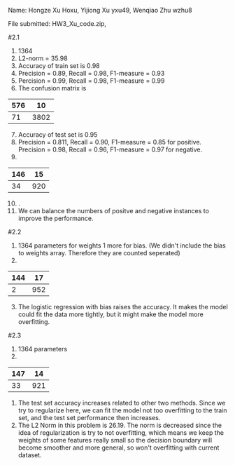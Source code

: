 Name: Hongze Xu Hoxu, Yijiong Xu yxu49, Wenqiao Zhu wzhu8

File submitted: HW3_Xu_code.zip,

#2.1

1. 1364 
2. L2-norm = 35.98
3. Accuracy of train set is 0.98
4. Precision = 0.89, Recall = 0.98, F1-measure = 0.93
5. Percision = 0.99, Recall = 0.98, F1-measure = 0.99
6. The confusion matrix is

| 576| 10   |  
| -- | --- | 
| 71 | 3802|


7. Accuracy of test set is 0.95
8. Precision = 0.811, Recall = 0.90, F1-measure = 0.85 for positive. Precision = 0.98, Recall = 0.96, F1-measure = 0.97 for negative.
9.  
| 146| 15  |  
| -- | --- | 
| 34 | 920 |
10. .
11. We can balance the numbers of positve and negative instances to improve the performance.

#2.2

1. 1364 parameters for weights 1 more for bias. (We didn't include the bias to weights array. Therefore they are counted seperated)
2. 
| 144| 17  |  
| -- | --- | 
| 2 | 952 |
3. The logistic regression with bias raises the accuracy. It makes the model could fit the data more tightly, but it might make the model more overfitting. 

#2.3

1. 1364 parameters
2. 
| 147| 14  |  
| -- | --- | 
| 33 | 921 |
1. The test set accuracy increases related to other two methods. Since we try to regularize here, we can fit the model not too overfitting to the train set, and the test set performance then increases. 
2. The L2 Norm in this problem is 26.19. The norm is decreased since the idea of regularization is try to not overfitting, which means we keep the weights of some features really small so the decision boundary will become smoother and more general, so won't overfitting with current dataset.
